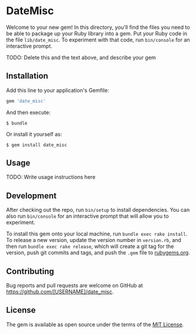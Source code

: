 # DateMisc

Welcome to your new gem! In this directory, you'll find the files you need to be able to package up your Ruby library into a gem. Put your Ruby code in the file `lib/date_misc`. To experiment with that code, run `bin/console` for an interactive prompt.

TODO: Delete this and the text above, and describe your gem

## Installation

Add this line to your application's Gemfile:

```ruby
gem 'date_misc'
```

And then execute:

    $ bundle

Or install it yourself as:

    $ gem install date_misc

## Usage

TODO: Write usage instructions here

## Development

After checking out the repo, run `bin/setup` to install dependencies. You can also run `bin/console` for an interactive prompt that will allow you to experiment.

To install this gem onto your local machine, run `bundle exec rake install`. To release a new version, update the version number in `version.rb`, and then run `bundle exec rake release`, which will create a git tag for the version, push git commits and tags, and push the `.gem` file to [rubygems.org](https://rubygems.org).

## Contributing

Bug reports and pull requests are welcome on GitHub at https://github.com/[USERNAME]/date_misc.


## License

The gem is available as open source under the terms of the [MIT License](http://opensource.org/licenses/MIT).

